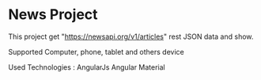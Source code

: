 # News Project

This project get "https://newsapi.org/v1/articles" rest JSON data and show.

Supported Computer, phone, tablet and others device

Used Technologies :
AngularJs
Angular Material
